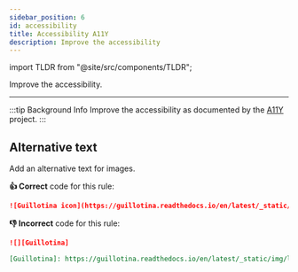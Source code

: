```yaml
---
sidebar_position: 6
id: accessibility
title: Accessibility A11Y
description: Improve the accessibility
---
```


import TLDR from "@site/src/components/TLDR";

<TLDR>

Improve the accessibility.

</TLDR>

---

:::tip Background Info
Improve the accessibility as documented by the [A11Y](https://a11yproject.com) project.
:::

## Alternative text

Add an alternative text for images.

**:thumbsup: Correct** code for this rule:

```markdown
![Guillotina icon](https://guillotina.readthedocs.io/en/latest/_static/img/logo.svg)
```

**:thumbsdown: Incorrect** code for this rule:

```markdown
![][Guillotina]

[Guillotina]: https://guillotina.readthedocs.io/en/latest/_static/img/logo.svg
```
